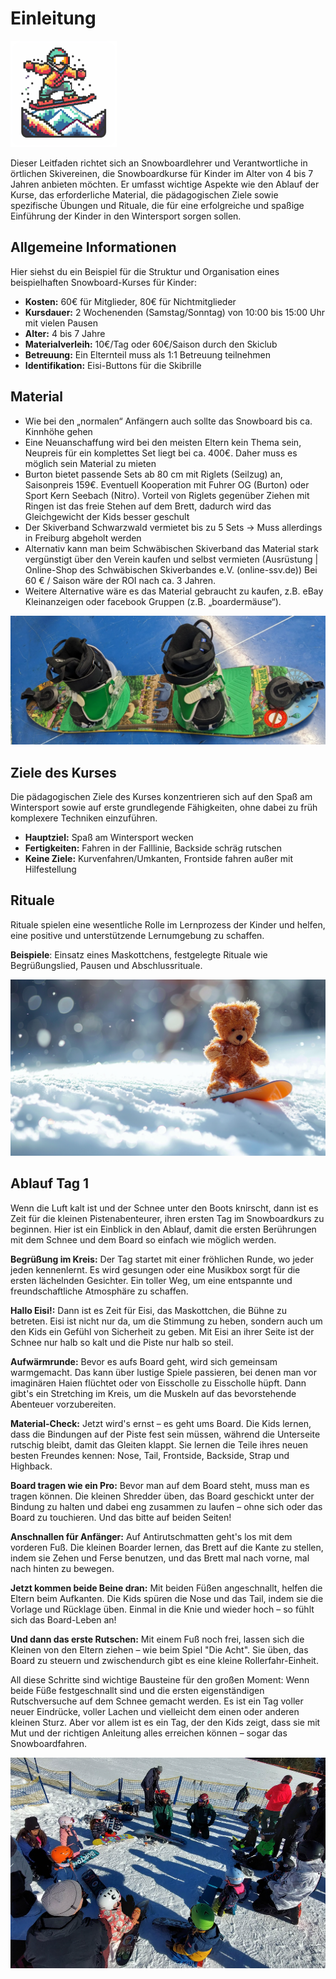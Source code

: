 # Einleitung

<div class="grid" markdown>

![logo_snowboardkidis](images/logo_snowboardkidis.png)

Dieser Leitfaden richtet sich an Snowboardlehrer und Verantwortliche in örtlichen Skivereinen, die Snowboardkurse für Kinder im Alter von 4 bis 7 Jahren anbieten möchten. Er umfasst wichtige Aspekte wie den Ablauf der Kurse, das erforderliche Material, die pädagogischen Ziele sowie spezifische Übungen und Rituale, die für eine erfolgreiche und spaßige Einführung der Kinder in den Wintersport sorgen sollen.

</div>

## Allgemeine Informationen

Hier siehst du ein Beispiel für die Struktur und Organisation eines beispielhaften Snowboard-Kurses für Kinder:

- **Kosten:** 60€ für Mitglieder, 80€ für Nichtmitglieder
- **Kursdauer:** 2 Wochenenden (Samstag/Sonntag) von 10:00 bis 15:00 Uhr mit vielen Pausen
- **Alter:** 4 bis 7 Jahre
- **Materialverleih:** 10€/Tag oder 60€/Saison durch den Skiclub
- **Betreuung:** Ein Elternteil muss als 1:1 Betreuung teilnehmen
- **Identifikation:** Eisi-Buttons für die Skibrille

## Material

-	Wie bei den „normalen“ Anfängern auch sollte das Snowboard bis ca. Kinnhöhe gehen
-	Eine Neuanschaffung wird bei den meisten Eltern kein Thema sein, Neupreis für ein komplettes Set liegt bei ca. 400€. Daher muss es möglich sein Material zu mieten
-	Burton bietet passende Sets ab 80 cm mit Riglets (Seilzug) an, Saisonpreis 159€. Eventuell Kooperation mit Fuhrer OG (Burton) oder Sport Kern Seebach (Nitro). Vorteil von Riglets gegenüber Ziehen mit Ringen ist das freie Stehen auf dem Brett, dadurch wird das Gleichgewicht der Kids besser geschult
-	Der Skiverband Schwarzwald vermietet bis zu 5 Sets → Muss allerdings in Freiburg abgeholt werden
-	Alternativ kann man beim Schwäbischen Skiverband das Material stark vergünstigt über den Verein kaufen und selbst vermieten (Ausrüstung | Online-Shop des Schwäbischen Skiverbandes e.V. (online-ssv.de)) Bei 60 € / Saison wäre der ROI nach ca. 3 Jahren.
-	Weitere Alternative wäre es das Material gebraucht zu kaufen, z.B. eBay Kleinanzeigen oder facebook Gruppen (z.B. „boardermäuse“).

![Beispiel für ein Snowboard mit Riglets](images/image1.png)

## Ziele des Kurses

Die pädagogischen Ziele des Kurses konzentrieren sich auf den Spaß am Wintersport sowie auf erste grundlegende Fähigkeiten, ohne dabei zu früh komplexere Techniken einzuführen.

- **Hauptziel:** Spaß am Wintersport wecken
- **Fertigkeiten:** Fahren in der Falllinie, Backside schräg rutschen
- **Keine Ziele:** Kurvenfahren/Umkanten, Frontside fahren außer mit Hilfestellung

## Rituale

Rituale spielen eine wesentliche Rolle im Lernprozess der Kinder und helfen, eine positive und unterstützende Lernumgebung zu schaffen.

**Beispiele**: Einsatz eines Maskottchens, festgelegte Rituale wie Begrüßungslied, Pausen und Abschlussrituale.

![Beispiel für Maskottchen](images/koenfabi_a_small_teddy_bear_on_a_snowboard_is_standing_in_the_s_bb110d26-4690-49f6-8514-3fcbc9a0ab3a.png)

## Ablauf Tag 1

Wenn die Luft kalt ist und der Schnee unter den Boots knirscht, dann ist es Zeit für die kleinen Pistenabenteurer, ihren ersten Tag im Snowboardkurs zu beginnen. Hier ist ein Einblick in den Ablauf, damit die ersten Berührungen mit dem Schnee und dem Board so einfach wie möglich werden.

**Begrüßung im Kreis:** Der Tag startet mit einer fröhlichen Runde, wo jeder jeden kennenlernt. Es wird gesungen oder eine Musikbox sorgt für die ersten lächelnden Gesichter. Ein toller Weg, um eine entspannte und freundschaftliche Atmosphäre zu schaffen.

**Hallo Eisi!:** Dann ist es Zeit für Eisi, das Maskottchen, die Bühne zu betreten. Eisi ist nicht nur da, um die Stimmung zu heben, sondern auch um den Kids ein Gefühl von Sicherheit zu geben. Mit Eisi an ihrer Seite ist der Schnee nur halb so kalt und die Piste nur halb so steil.

**Aufwärmrunde:** Bevor es aufs Board geht, wird sich gemeinsam warmgemacht. Das kann über lustige Spiele passieren, bei denen man vor imaginären Haien flüchtet oder von Eisscholle zu Eisscholle hüpft. Dann gibt's ein Stretching im Kreis, um die Muskeln auf das bevorstehende Abenteuer vorzubereiten.

**Material-Check:** Jetzt wird's ernst – es geht ums Board. Die Kids lernen, dass die Bindungen auf der Piste fest sein müssen, während die Unterseite rutschig bleibt, damit das Gleiten klappt. Sie lernen die Teile ihres neuen besten Freundes kennen: Nose, Tail, Frontside, Backside, Strap und Highback.

**Board tragen wie ein Pro:** Bevor man auf dem Board steht, muss man es tragen können. Die kleinen Shredder üben, das Board geschickt unter der Bindung zu halten und dabei eng zusammen zu laufen – ohne sich oder das Board zu touchieren. Und das bitte auf beiden Seiten!

**Anschnallen für Anfänger:** Auf Antirutschmatten geht's los mit dem vorderen Fuß. Die kleinen Boarder lernen, das Brett auf die Kante zu stellen, indem sie Zehen und Ferse benutzen, und das Brett mal nach vorne, mal nach hinten zu bewegen.

**Jetzt kommen beide Beine dran:** Mit beiden Füßen angeschnallt, helfen die Eltern beim Aufkanten. Die Kids spüren die Nose und das Tail, indem sie die Vorlage und Rücklage üben. Einmal in die Knie und wieder hoch – so fühlt sich das Board-Leben an!

**Und dann das erste Rutschen:** Mit einem Fuß noch frei, lassen sich die Kleinen von den Eltern ziehen – wie beim Spiel "Die Acht". Sie üben, das Board zu steuern und zwischendurch gibt es eine kleine Rollerfahr-Einheit.

All diese Schritte sind wichtige Bausteine für den großen Moment: Wenn beide Füße festgeschnallt sind und die ersten eigenständigen Rutschversuche auf dem Schnee gemacht werden. Es ist ein Tag voller neuer Eindrücke, voller Lachen und vielleicht dem einen oder anderen kleinen Sturz. Aber vor allem ist es ein Tag, der den Kids zeigt, dass sie mit Mut und der richtigen Anleitung alles erreichen können – sogar das Snowboardfahren.

![Kreisbildung](images/image3.png)
